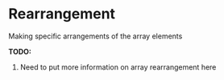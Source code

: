 # Rearrangement

Making specific arrangements of the array elements

**TODO:**
1. Need to put more information on array rearrangement here